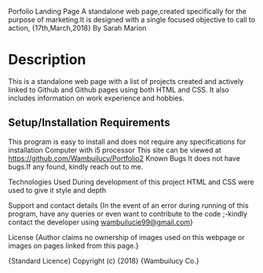 Porfolio Landing Page
A standalone web page,created specifically for the purpose of marketing.It is designed with a single focused objective to call to action, {17th,March,2018}
By Sarah Marion
# Description

This is a standalone web page with a list of projects created and actively linked to Github and Github pages using both HTML and CSS. It also includes information on work experience and hobbies.

## Setup/Installation Requirements

This program is easy to install and does not require any specifications for installation
Computer with i5 processor
This site can be viewed at https://github.com/Wambuilucy/Portfolio2
Known Bugs
It does not have bugs.If any found, kindly reach out to me.

Technologies Used
During development of this project HTML and CSS were used to give it style and depth

Support and contact details
{In the event of an error during running of this program, have any queries or even want to contribute to the code ;-kindly contact the developer using wambuilucie99@gmail.com}

License
{Author claims no ownership of images used on this webpage or images on pages linked from this page.}

{Standard Licence} Copyright (c) {2018} {Wambuilucy Co.}
